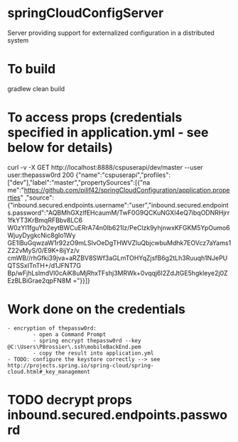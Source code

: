 # springCloudConfigServer
Server providing support for externalized configuration in a distributed system


# To build
gradlew clean build


# To access props (credentials specified in application.yml - see below for details)
curl -v -X GET http://localhost:8888/cspuserapi/dev/master --user user:thepassw0rd
200 {"name":"cspuserapi","profiles":["dev"],"label":"master","propertySources":[{"na
    me":"https://github.com/pilif42/springCloudConfiguration/application.properties"
    ,"source":{"inbound.secured.endpoints.username":"user","inbound.secured.endpoint
    s.password":"AQBMhGXzlfEHcaumM/TwF0G9QCKuNGXl4eQ7ibqODNRHjrr1fkYT3KrBmqRFBbv8LC6
    W0zYI1fguYb2eytBWCuERrA74n0lb621lz/PeClzk9yhjnwxKFGKM5YpOumo6WjuyDygkcNic8gIo1Wy
    GE1lBuGqwzaW1r92zO9mLSlvOeDgTHWVZluQbjcwbuMdhk7EOVcz7aYams1Z22vMyS/0/E9K+8ijYz/v
    cmWB//rhGfki39jva+aRZBV8SWf3aGLmTOHYqZjsfB6g2tLh3Ruuqh1NJePUQTSSxITnTH+/d1JFNT7G
    Bp/wFjhLslmdVI0cAiK8uMjRhxTFshj3MRWk+0vqqj6I2ZdJtGE5hgkleye2j0ZEzBLBiGrae2qpFN8M
    ="}}]}


# Work done on the credentials
    - encryption of thepassw0rd:
            - open a Command Prompt
            - spring encrypt thepassw0rd --key @C:\Users\PBrossier\.ssh\mobileBackEnd.pem
            - copy the result into application.yml
    - TODO: configure the keystore correctly --> see http://projects.spring.io/spring-cloud/spring-cloud.html#_key_management


# TODO decrypt props inbound.secured.endpoints.password
